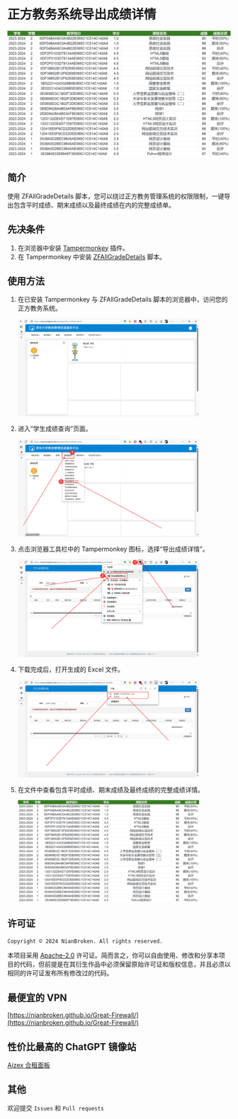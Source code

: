# 正方教务系统导出成绩详情

<img src="https://raw.githubusercontent.com/NianBroken/ZFAllGradeDetails/main/img/1.png" style="zoom:60%;" />

## 简介

使用 ZFAllGradeDetails 脚本，您可以绕过正方教务管理系统的权限限制，一键导出包含平时成绩、期末成绩以及最终成绩在内的完整成绩单。

## 先决条件

1. 在浏览器中安装 [Tampermonkey](https://www.tampermonkey.net/) 插件。
2. 在 Tampermonkey 中安装 [ZFAllGradeDetails](https://greasyfork.org/scripts/542632) 脚本。

## 使用方法

1. 在已安装 Tampermonkey 与 ZFAllGradeDetails 脚本的浏览器中，访问您的正方教务系统。

   <img src="https://raw.githubusercontent.com/NianBroken/ZFAllGradeDetails/main/img/2.png" style="zoom:40%;" />

2. 进入“学生成绩查询”页面。

   <img src="https://raw.githubusercontent.com/NianBroken/ZFAllGradeDetails/main/img/3.png" style="zoom:40%;" />

3. 点击浏览器工具栏中的 Tampermonkey 图标，选择“导出成绩详情”。

   <img src="https://raw.githubusercontent.com/NianBroken/ZFAllGradeDetails/main/img/4.png" style="zoom:40%;" />

4. 下载完成后，打开生成的 Excel 文件。

   <img src="https://raw.githubusercontent.com/NianBroken/ZFAllGradeDetails/main/img/5.png" style="zoom:40%;" />

5. 在文件中查看包含平时成绩、期末成绩及最终成绩的完整成绩详情。

   <img src="https://raw.githubusercontent.com/NianBroken/ZFAllGradeDetails/main/img/1.png" style="zoom:40%;" />

## 许可证

`Copyright © 2024 NianBroken. All rights reserved.`

本项目采用 [Apache-2.0](https://www.apache.org/licenses/LICENSE-2.0 "Apache-2.0") 许可证。简而言之，你可以自由使用、修改和分享本项目的代码，但前提是在其衍生作品中必须保留原始许可证和版权信息，并且必须以相同的许可证发布所有修改过的代码。

## 最便宜的 VPN

[https://nianbroken.github.io/Great-Firewall/](https://nianbroken.github.io/Great-Firewall/)

## 性价比最高的 ChatGPT 镜像站
[Aizex 合租面板](https://aizex.klaio.top/)

## 其他

欢迎提交 `Issues` 和 `Pull requests`
